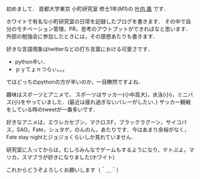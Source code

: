 初めまして．
首都大学東京 小町研究室 修士1年(M1)の [叶内 晨](https://twitter.com/shin_kan0) です．

ホワイトで有名な小町研究室の日常を記録したブログを書きます．
その中で自分のモチベーション管理，PR，思考のアウトプットができればなと思います．
外部の勉強会に参加したときには，その感想あたりも書きます．


好きな言語現象はtwitterなどの打ち言葉における可愛さです．

- python辛い．
- ｐｙてょｎつらぃ。。。

ではどっちのpythonの方が辛いのか，一目瞭然ですよね．


趣味はスポーツとアニメで，
スポーツはサッカー(小中高大)，水泳(小)，ミニバス(小)をやっていました．(最近は疲れ過ぎないバレーがしたい．)
サッカー観戦をしている時のtweetが一番多いです．


好きなアニメは，エウレカセブン，マクロスF，ブラックラグーン，サイコパス，SAO，Fate，シュタゲ，のんのん，あたりです．今はあまり余裕がなく，Fate stay nightとジョジョくらいしか見れていません．

研究室に入ってからは，むしろみんなでゲームもするようになり，テトぷよ，マリカ，スマブラが好きになりました(ホワイト)


これからどうぞよろしくお願いします（＾＿＾）




